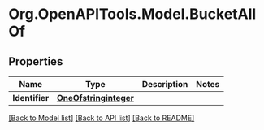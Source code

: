 # Org.OpenAPITools.Model.BucketAllOf

## Properties

| Name           | Type                                            | Description | Notes |
| -------------- | ----------------------------------------------- | ----------- | ----- |
| **Identifier** | [**OneOfstringinteger**](OneOfstringinteger.md) |             |

[[Back to Model list]](../README.md#documentation-for-models)
[[Back to API list]](../README.md#documentation-for-api-endpoints)
[[Back to README]](../README.md)
